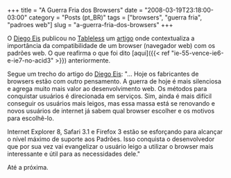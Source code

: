 +++
title = "A Guerra Fria dos Browsers"
date = "2008-03-19T23:18:00-03:00"
category = "Posts (pt_BR)"
tags = ["browsers", "guerra fria", "padroes web"]
slug = "a-guerra-fria-dos-browsers"
+++

O [Diego Eis](http://www.tableless.com.br/) publicou no
[Tableless](http://www.tableless.com.br/) um
[artigo](http://www.tableless.com.br/browsers-guerra-fria) onde contextualiza a
importância da compatibilidade de um browser (navegador web) com os padrões
web. O que reafirma o que foi dito [aqui]({{< ref
"ie-55-vence-ie6-e-ie7-no-acid3" >}}) anteriormente.

Segue um trecho do artigo do [Diego Eis](http://www.tableless.com.br/): "...
Hoje os fabricantes de browsers estão com outro pensamento. A guerra de hoje é
mais silenciosa e agrega muito mais valor ao desenvolvimento web. Os métodos
para conquistar usuários é direcionada em serviços. Sim, ainda é mais difícil
conseguir os usuários mais leigos, mas essa massa está se renovando e novos
usuários de internet já sabem qual browser escolher e os motivos para
escolhê-lo.

Internet Explorer 8, Safari 3.1 e Firefox 3 estão se esforçando para alcançar o
nível máximo de suporte aos Padrões. Isso conquista o desenvolvedor que por sua
vez vai evangelizar o usuário leigo a utilizar o browser mais interessante e
útil para as necessidades dele."

Até a próxima.
